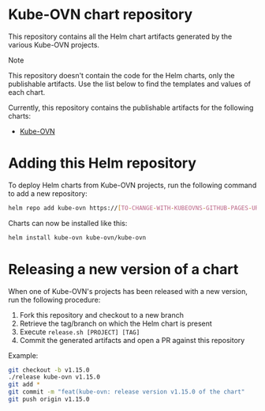 # Kube-OVN chart repository

This repository contains all the Helm chart artifacts generated by the various Kube-OVN projects.

> [!NOTE]  
> This repository doesn't contain the code for the Helm charts, only the publishable artifacts.
> Use the list below to find the templates and values of each chart.

Currently, this repository contains the publishable artifacts for the following charts:
- [Kube-OVN](https://github.com/kubeovn/kube-ovn/tree/master/charts/kube-ovn-v2)

# Adding this Helm repository

To deploy Helm charts from Kube-OVN projects, run the following command to add a new repository:

```bash
helm repo add kube-ovn https://[TO-CHANGE-WITH-KUBEOVNS-GITHUB-PAGES-URL]
```

Charts can now be installed like this:

```bash
helm install kube-ovn kube-ovn/kube-ovn
```


# Releasing a new version of a chart

When one of Kube-OVN's projects has been released with a new version, run the following procedure:

1. Fork this repository and checkout to a new branch
2. Retrieve the tag/branch on which the Helm chart is present
3. Execute `release.sh [PROJECT] [TAG]`
4. Commit the generated artifacts and open a PR against this repository

Example:

```bash 
git checkout -b v1.15.0
./release kube-ovn v1.15.0
git add *
git commit -m "feat(kube-ovn: release version v1.15.0 of the chart"
git push origin v1.15.0
```
